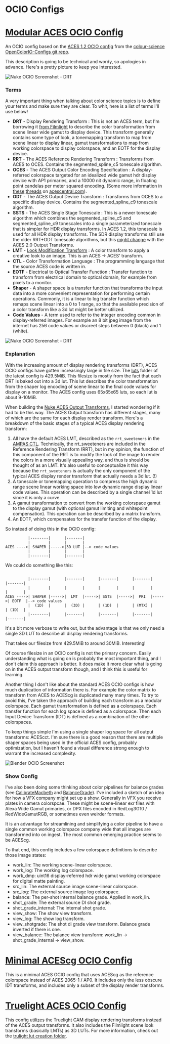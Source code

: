 # OCIO Configs



# [Modular ACES OCIO Config](/ocio-configs/config_modular-aces.ocio)

An OCIO config based on the [ACES 1.2 OCIO config](https://github.com/colour-science/OpenColorIO-Configs/tree/feature/aces-1.2-config/aces_1.2) from the [colour-science](https://github.com/colour-science) [OpenColorIO-Configs git repo](https://github.com/colour-science/OpenColorIO-Configs). 

This description is going to be technical and wordy, so apologies in advance. Here's a pretty picture to keep you interested.

![Nuke OCIO Screenshot - DRT](/images/modular-aces_screenshot_nuke-drt.jpg)


### Terms
A very important thing when talking about color science topics is to define your terms and make sure they are clear. To whit, here is a list of terms I'll use below!

- **DRT** - Display Rendering Transform : This is not an ACES term, but I'm borrowing it [from Filmlight](https://vimeo.com/119143638) to describe the color transformation from scene linear wide gamut to display device. This transform generally contains some type of look, a tonemapping transform to map from scene linear to display linear, gamut transformations to map from working colorspace to display colorspace, and an EOTF for the display device.
- **RRT** - The ACES Reference Rendering Transform : Transforms from ACES to OCES. Contains the segmented_spline_c5 tonescale algorithm.
- **OCES** - The ACES Output Color Encoding Specification : A display-referred colorspace targeted for an idealized wide gamut hdr display device with AP1 primaries, and a 10000 nit dynamic range, in floating point candelas per meter squared encoding. (Some more information in [these](https://acescentral.com/t/odt-tonescale/387/11) [threads](https://acescentral.com/t/color-appearance-models-interpretation-options-and-odts/1257/4) on [acescentral.com](https://acescentral.com)).
- **ODT** - The ACES Output Device Transform : Transforms from OCES to a specific display device. Contains the segmented_spline_c9 tonescale algorithm.
- **SSTS** - The ACES Single Stage Tonescale : This is a newer tonescale algorithm which combines the segmented_spline_c5 and segmented_spline_c9 tonescales into a single parameterized tonescale that is simpler for HDR display transforms. In ACES 1.2, this tonescale is used for all HDR display transforms. The SDR display transforms still use the older RRT+ODT tonescale algorithms, but this [might change](https://acescentral.com/t/nuke-aces-output-transform-and-a-question/2554/3) with the ACES 2.0 Output Transforms.
- **LMT** - [Look Modification Transform](https://github.com/ampas/aces-dev/tree/master/transforms/ctl/lmt) : A color transform to apply a creative look to an image. This is an ACES -> ACES' transform.
- **CTL** - Color Transformation Language : The programmiing language that the source ACES code is written in.
- **EOTF** - Electrical to Optical Transfer Function : Transfer function to transform from electrical domain to optical domain, for example from pixels to a monitor.
- **Shaper** - A shaper space is a transfer function that transforms the input data into a more convenient representation for performing certain operations. Commonly, it is a linear to log transfer function which remaps scene linear into a 0 to 1 range, so that the available precision of a color transform like a 3d lut might be better utilized.
- **Code Values** - A term used to refer to the integer encoding common in display-referred images. For example an 8 bit jpeg image from the internet has 256 code values or discreet steps between 0 (black) and 1 (white).


![Nuke OCIO Screenshot - DRT](/images/modular-aces_screenshot_nuke-idt.jpg)

### Explanation

With the increasing amount of display rendering transforms (DRT), ACES OCIO configs have gotten increasingly large in file size. The [luts](https://github.com/colour-science/OpenColorIO-Configs/tree/feature/aces-1.2-config/aces_1.2/luts) folder of the latest config is 429.5MiB. This filesize is mostly from the fact that each DRT is baked out into a 3d lut. This lut describes the color transformation from the shaper log encoding of scene linear to the final code values for display on a monitor. The ACES config uses 65x65x65 luts, so each lut is about 9-10MiB. 

When building the [Nuke ACES Output Transforms](https://github.com/jedypod/nuke-colortools), I started wondering if it had to be this way. The ACES Output transform has different stages, many of which are the same for each display render transform. Here's a breakdown of the basic stages of a typical ACES display rendering transform:
1. All have the default ACES LMT, described as the `rrt_sweeteners` in the [AMPAS CTL](https://github.com/ampas/aces-dev/blob/master/transforms/ctl/lib/ACESlib.RRT_Common.ctl). Technically, the rrt_sweeteners are included in the Reference Rendering Transform (RRT), but in my opinion, the function of this component of the RRT is to modify the look of the image to render the colors in a more visually appealing way, and thus is should be thought of as an LMT. It's also useful to conceptualize it this way because the `rrt_sweeteners` is actually the only component of the typical ACES display render transform that actually needs a 3d lut. (!)
2. A tonescale or tonemapping operation to compress the high dynamic range scene linear working space into low dynamic range display linear code values. This operation can be described by a single channel 1d lut since it is only a curve.
3. A gamut transformation to convert from the working colorspace gamut to the display gamut (with optional gamut limiting and whitepoint compensation). This operation can be described by a matrix transform.
4. An EOTF, which compensates for the transfer function of the display.

So instead of doing this in the OCIO config:
```
          |--------|      |-------|
          |        |      |       |
ACES ---->| SHAPER |----->|3D LUT |--> code values
          |        |      |       |
          |--------|      |-------| 
```

We could do something like this:

```

          |--------|      |-------|      |-------|      |-------|      |-------|
          |        |      |       |      |       |      |       |      |       |
ACES ---->| SHAPER |----->|  LMT  |----->| SSTS  |----->|  PRI  |----->| EOTF  |--> code values
          |  (1D)  |      |  (3D) |      | (1D)  |      | (MTX) |      | (1D)  |
          |--------|      |-------|      |-------|      |-------|      |-------| 

```

It's a bit more verbose to write out, but the advantage is that we only need a single 3D LUT to describe all display rendering transforms.

That takes our filesize from 429.5MiB to around 30MiB. Interesting! 

Of course filesize in an OCIO config is not the primary concern. Easily understanding what is going on is probably the most important thing, and I don't claim this approach is better. It does make it more clear what is going on in the ACES output transform though, and I think this is useful for learning. 

Another thing I don't like about the standard ACES OCIO configs is how much duplication of information there is. For example the color matrix to transform from ACES to ACEScg is duplicated many many times. To try to avoid this, I've taken the approach of building each transform as a modular colorspace. Each gamut transformation is defined as a colorspace. Each transfer function for each log space is defined as a colorspace. Then each Input Device Transform (IDT) is defined as a combination of the other colorspaces. 

To keep things simple I'm using a single shaper log space for all output transforms: ACEScct. I'm sure there is a good reason that there are multiple shaper spaces being used in the official ACES config, probably optimization, but I haven't found a visual difference strong enough to warrant the increased complexity.


![Blender OCIO Screenshot](/images/modular-aces_screenshot_blender.png)


### Show Config
I've also been doing some thinking about color pipelines for balance grades (see [CalibrateMacbeth](https://gist.github.com/jedypod/798b365ea64e8121999e7036ae7e0217) and [BalanceGrade](https://gist.github.com/jedypod/d13595f856976869fe4cacd265a2b15e)). I've included a sketch of an idea for how a VFX company might set up a show. Generally in VFX you receive plates in camera colorspcae. These might be scene-linear exr files with Alexa Wide Gamut primaries, or DPX files encoded in RedLog3G10 / RedWideGamutRGB, or sometimes even weirder formats.

It is an advantage for streamlining and simplifying a color pipeline to have a single common working colorspace company wide that all images are transformed into on ingest. The most common emerging practice seems to be ACEScg. 

To that end, this config includes a few colorspace definitions to describe those image states:
- work_lin: The working scene-linear colorspace.
- work_log: The working log colorspace.
- work_dmp: uint16 display-referred hdr wide gamut working colorspace for digital matte painting.
- src_lin: The external source image scene-linear colorspace.
- src_log: The external source image log colorspace.
- balance: The per-shot internal balance grade. Applied in work_lin.
- shot_grade: The external source DI shot grade.
- shot_grade_internal: The internal shot grade.
- view_show: The show view transform.
- view_log: The show log transform.
- view_shotgrade: The shot di grade view transform. Balance grade inverted if there is one.
- view_balance: The balance view transform: work_lin -> shot_grade_internal -> view_show.





# [Minimal ACEScg OCIO Config](/ocio-configs/config_minimal-acescg.ocio)
This is a minimal ACES OCIO config that uses ACEScg as the reference colorspace instead of ACES 2065-1 / AP0. It includes only the less obscure IDT transforms, and includes only a subset of the display render transforms.


# [Truelight ACES OCIO Config](/ocio-configs/config_truelight-acescg.ocio)
This config utilizes the Truelight CAM display rendering transforms instead of the ACES output transforms. It also includes the Filmlight scene look transforms (basically LMTs) as 3D LUTs. For more information, check out the [trulight lut creation folder](/lut-creation/truelight/).
